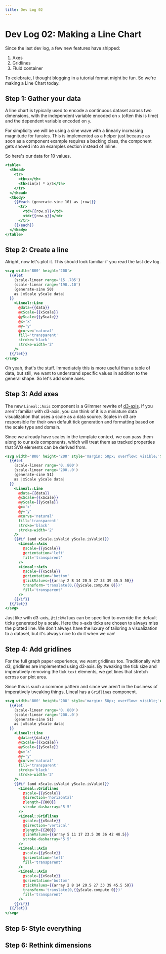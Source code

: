 ```yaml
---
title: Dev Log 02
---
```


# Dev Log 02: Making a Line Chart

Since the last dev log, a few new features have shipped:

1. Axes
2. Gridlines
3. Fluid container

To celebrate, I thought blogging in a tutorial format might be fun. So we're making a Line Chart today.

## Step 1: Gather your data

A line chart is typically used to encode a continuous dataset across two dimensions, with the independent variable encoded on `x` (often this is time) and the dependent variable encoded on `y`.

For simplicity we will be using a sine wave with a linearly increasing magnitude for funsies. This is implemented as a helper just because as soon as a component example requires a backing class, the component gets shoved into an examples section instead of inline.

So here's our data for 10 values.

```hbs preview-template
<table>
  <thead>
    <tr>
      <th>x</th>
      <th>sin(x) * x/5</th>
    </tr>
  </thead>
  <tbody>
    {{#each (generate-sine 10) as |row|}}
      <tr>
        <td>{{row.x}}</td>
        <td>{{row.y}}</td>
      </tr>
    {{/each}}
  </tbody>
</table>
```

## Step 2: Create a line

Alright, now let's plot it. This should look familiar if you read the last dev log.

```hbs preview-template
<svg width='800' height='200'>
  {{#let
    (scale-linear range='15..785')
    (scale-linear range='190..10')
    (generate-sine 50)
    as |xScale yScale data|
  }}
    <Lineal::Line
      @data={{data}}
      @xScale={{xScale}}
      @yScale={{yScale}}
      @x='x'
      @y='y'
      @curve='natural'
      fill='transparent'
      stroke='black'
      stroke-width='2'
    />
  {{/let}}
</svg>
```

Oh yeah, that's the stuff. Immediately this is more useful than a table of data, but still, we want to understand specific values in addition to the general shape. So let's add some axes.

## Step 3: Add axes

The new `Lineal::Axis` component is a Glimmer rewrite of [d3-axis](https://github.com/d3/d3-axis). If you aren't familiar with d3-axis, you can think of it is a miniature data visualization that uses a scale as a data source. Scales in d3 are responsible for their own default tick generation and formatting based on the scale type and domain. 

Since we already have scales in the template context, we can pass them along to our axis components, which will treat them as tracked properties that SVG elements can be derived from.

```hbs preview-template
<svg width='800' height='200' style='margin: 50px; overflow: visible;'>
  {{#let
    (scale-linear range='0..800')
    (scale-linear range='200..0')
    (generate-sine 51)
    as |xScale yScale data|
  }}
    <Lineal::Line
      @data={{data}}
      @xScale={{xScale}}
      @yScale={{yScale}}
      @x='x'
      @y='y'
      @curve='natural'
      fill='transparent'
      stroke='black'
      stroke-width='2'
    />
    {{#if (and xScale.isValid yScale.isValid)}}
      <Lineal::Axis
        @scale={{yScale}}
        @orientation='left'
        fill='transparent'
      />
      <Lineal::Axis
        @scale={{xScale}}
        @orientation='bottom'
        @tickValues={{array 2 8 14 20.5 27 33 39 45.5 50}}
        transform='translate(0,{{yScale.compute 0}})'
        fill='transparent'
      />
    {{/if}}
  {{/let}}
</svg>
```

Just like with d3-axis, `@tickValues` can be specified to override the default ticks generated by a scale. Here the x-axis ticks are chosen to always miss the plotted line. We don't always have the luxury of tailoring a visualization to a dataset, but it's always nice to do it when we can!

## Step 4: Add gridlines

For the full graph paper experience, we want gridlines too. Traditionally with d3, gridlines are implemented using d3-axis. By tweaking the tick size and imperatively removing the tick `text` elements, we get lines that stretch across our plot area.

Since this is such a common pattern and since we aren't in the business of imperatively tweaking things, Lineal has a `Gridlines` component.

```hbs preview-template
<svg width='800' height='200' style='margin: 50px; overflow: visible;'>
  {{#let
    (scale-linear range='0..800')
    (scale-linear range='200..0')
    (generate-sine 51)
    as |xScale yScale data|
  }}
    <Lineal::Line
      @data={{data}}
      @xScale={{xScale}}
      @yScale={{yScale}}
      @x='x'
      @y='y'
      @curve='natural'
      fill='transparent'
      stroke='black'
      stroke-width='2'
    />
    {{#if (and xScale.isValid yScale.isValid)}}
      <Lineal::Gridlines
        @scale={{yScale}}
        @direction='horizontal'
        @length={{800}}
        stroke-dasharray='5 5'
      />
      <Lineal::Gridlines
        @scale={{xScale}}
        @direction='vertical'
        @length={{200}}
        @lineValues={{array 5 11 17 23.5 30 36 42 48.5}}
        stroke-dasharray='5 5'
      />
      <Lineal::Axis
        @scale={{yScale}}
        @orientation='left'
        fill='transparent'
      />
      <Lineal::Axis
        @scale={{xScale}}
        @orientation='bottom'
        @tickValues={{array 2 8 14 20.5 27 33 39 45.5 50}}
        transform='translate(0,{{yScale.compute 0}})'
        fill='transparent'
      />
    {{/if}}
  {{/let}}
</svg>
```

## Step 5: Style everything

## Step 6: Rethink dimensions


